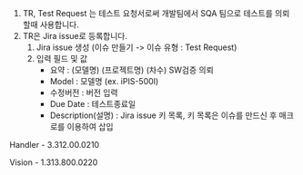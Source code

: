 
1. TR, Test Request 는 테스트 요청서로써 개발팀에서 SQA 팀으로 테스트를 의뢰할때 사용합니다.
2. TR은 Jira issue로 등록합니다.
	1. Jira issue 생성 (이슈 만들기 -> 이슈 유형 : Test Request)
	2. 입력 필드 및 값
		- 요약 : (모델명) (프로젝트명) (차수) SW검증 의뢰
		- Model : 모델명 (ex. iPIS-500I)
		- 수정버전 : 버전 입력
		- Due Date : 테스트종료일
		- Description(설명) : Jira issue 키 목록, 키 목록은 이슈를 만드신 후 매크로를 이용하여 삽입


Handler - 3.312.00.0210

Vision - 1.313.800.0220